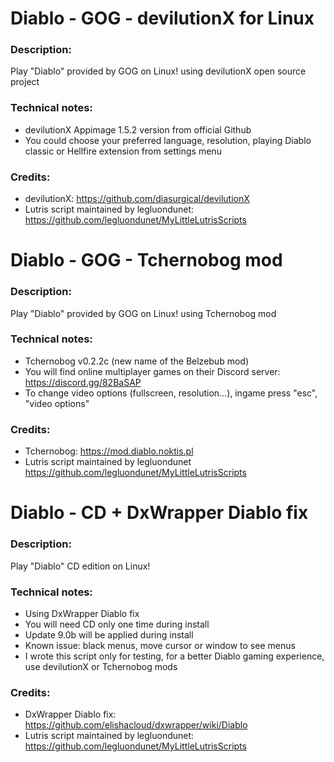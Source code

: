 # Diablo - GOG - devilutionX for Linux
### Description:
Play "Diablo" provided by GOG on Linux! using devilutionX open source project
### Technical notes:
- devilutionX Appimage 1.5.2 version from official Github
- You could choose your preferred language, resolution, playing Diablo classic or Hellfire extension from settings menu
### Credits:
- devilutionX: https://github.com/diasurgical/devilutionX
- Lutris script maintained by legluondunet: https://github.com/legluondunet/MyLittleLutrisScripts


# Diablo - GOG - Tchernobog mod
### Description:
Play "Diablo" provided by GOG on Linux! using Tchernobog mod
### Technical notes:
- Tchernobog v0.2.2c (new name of the Belzebub mod)
- You will find online multiplayer games on their Discord server: https://discord.gg/82BaSAP
- To change video options (fullscreen, resolution...), ingame press "esc", "video options"
### Credits:
- Tchernobog: https://mod.diablo.noktis.pl
- Lutris script maintained by legluondunet https://github.com/legluondunet/MyLittleLutrisScripts


# Diablo - CD + DxWrapper Diablo fix
### Description:
Play "Diablo" CD edition on Linux!
### Technical notes:
- Using DxWrapper Diablo fix
- You will need CD only one time during install
- Update 9.0b will be applied during install
- Known issue: black menus, move cursor or window to see menus
- I wrote this script only for testing, for a better Diablo gaming experience, use devilutionX or Tchernobog mods
### Credits:
- DxWrapper Diablo fix: https://github.com/elishacloud/dxwrapper/wiki/Diablo
- Lutris script maintained by legluondunet: https://github.com/legluondunet/MyLittleLutrisScripts
